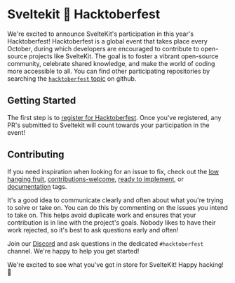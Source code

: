 # Sveltekit 🧡 Hacktoberfest

We're excited to announce SvelteKit's participation in this year's Hacktoberfest! Hacktoberfest is a global event that takes place every October, during which developers are encouraged to contribute to open-source projects like SvelteKit. The goal is to foster a vibrant open-source community, celebrate shared knowledge, and make the world of coding more accessible to all. You can find other participating repositories by searching the [`hacktoberfest` topic](https://github.com/topics/hacktoberfest) on github.

## Getting Started

The first step is to [register for Hacktoberfest](https://hacktoberfest.com/register). Once you've registered, any PR's submitted to Sveltekit will count towards your participation in the event!

## Contributing

If you need inspiration when looking for an issue to fix, check out the [low hanging fruit](https://github.com/sveltejs/kit/labels/low%20hanging%20fruit), [contributions-welcome](https://github.com/sveltejs/kit/labels/contributions-welcome), [ready to implement](https://github.com/sveltejs/kit/labels/ready%20to%20implement), or [documentation](https://github.com/sveltejs/kit/labels/documentation) tags.

It's a good idea to communicate clearly and often about what you're trying to solve or take on. You can do this by commenting on the issues you intend to take on. This helps avoid duplicate work and ensures that your contribution is in line with the project's goals. Nobody likes to have their work rejected, so it's best to ask questions early and often!

Join our [Discord](https://svelte.dev/chat) and ask questions in the dedicated `#hacktoberfest` channel. We're happy to help you get started!

We're excited to see what you've got in store for SvelteKit! Happy hacking! 🎃